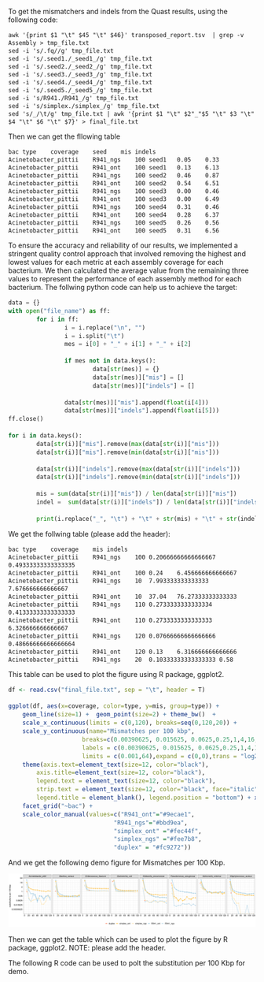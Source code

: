 To get the mismatchers and indels from the Quast results, using the following code:

```shell
awk '{print $1 "\t" $45 "\t" $46}' transposed_report.tsv  | grep -v Assembly > tmp_file.txt 
sed -i 's/.fq//g' tmp_file.txt
sed -i 's/.seed1./_seed1_/g' tmp_file.txt 
sed -i 's/.seed2./_seed2_/g' tmp_file.txt 
sed -i 's/.seed3./_seed3_/g' tmp_file.txt 
sed -i 's/.seed4./_seed4_/g' tmp_file.txt 
sed -i 's/.seed5./_seed5_/g' tmp_file.txt 
sed -i 's/R941./R941_/g' tmp_file.txt
sed -i 's/simplex./simplex_/g' tmp_file.txt
sed 's/_/\t/g' tmp_file.txt | awk '{print $1 "\t" $2"_"$5 "\t" $3 "\t" $4 "\t" $6 "\t" $7}' > final_file.txt
```

Then we can get the fllowing table

```shell
bac	type	coverage	seed	mis	indels
Acinetobacter_pittii	R941_ngs	100	seed1	0.05	0.33
Acinetobacter_pittii	R941_ont	100	seed1	0.13	6.13
Acinetobacter_pittii	R941_ngs	100	seed2	0.46	0.87
Acinetobacter_pittii	R941_ont	100	seed2	0.54	6.51
Acinetobacter_pittii	R941_ngs	100	seed3	0.00	0.46
Acinetobacter_pittii	R941_ont	100	seed3	0.00	6.49
Acinetobacter_pittii	R941_ngs	100	seed4	0.31	0.46
Acinetobacter_pittii	R941_ont	100	seed4	0.28	6.37
Acinetobacter_pittii	R941_ngs	100	seed5	0.26	0.56
Acinetobacter_pittii	R941_ont	100	seed5	0.31	6.56
```

To ensure the accuracy and reliability of our results, we implemented a stringent quality control approach that involved removing the highest and lowest values for each metric at each assembly coverage for each bacterium. We then calculated the average value from the remaining three values to represent the performance of each assembly method for each bacterium. The follwing python code can help us to achieve the target:

```python
data = {}
with open("file_name") as ff:
        for i in ff:
                i = i.replace("\n", "")
                i = i.split("\t")
                mes = i[0] + "_" + i[1] + "_" + i[2]

                if mes not in data.keys():
                        data[str(mes)] = {}
                        data[str(mes)]["mis"] = []
                        data[str(mes)]["indels"] = []
                        
                data[str(mes)]["mis"].append(float(i[4]))
                data[str(mes)]["indels"].append(float(i[5]))
ff.close()

for i in data.keys():
        data[str(i)]["mis"].remove(max(data[str(i)]["mis"]))
        data[str(i)]["mis"].remove(min(data[str(i)]["mis"]))

        data[str(i)]["indels"].remove(max(data[str(i)]["indels"]))
        data[str(i)]["indels"].remove(min(data[str(i)]["indels"]))

        mis = sum(data[str(i)]["mis"]) / len(data[str(i)]["mis"])
        indel =  sum(data[str(i)]["indels"]) / len(data[str(i)]["indels"])

        print(i.replace("_", "\t") + "\t" + str(mis) + "\t" + str(indel))
```

We get the follwing table (please add the header):

```shell
bac	type	coverage	mis	indels
Acinetobacter_pittii	R941_ngs	100	0.20666666666666667	0.49333333333333335
Acinetobacter_pittii	R941_ont	100	0.24	6.456666666666667
Acinetobacter_pittii	R941_ngs	10	7.993333333333333	7.676666666666667
Acinetobacter_pittii	R941_ont	10	37.04	76.27333333333333
Acinetobacter_pittii	R941_ngs	110	0.2733333333333334	0.41333333333333333
Acinetobacter_pittii	R941_ont	110	0.2733333333333333	6.326666666666667
Acinetobacter_pittii	R941_ngs	120	0.07666666666666666	0.48666666666666664
Acinetobacter_pittii	R941_ont	120	0.13	6.316666666666666
Acinetobacter_pittii	R941_ngs	20	0.10333333333333333	0.58
```

This table can be used to plot the figure using R package, ggplot2.

```R
df <- read.csv("final_file.txt", sep = "\t", header = T)

ggplot(df, aes(x=coverage, color=type, y=mis, group=type)) + 
	geom_line(size=1) +  geom_point(size=2) + theme_bw()  + 
	scale_x_continuous(limits = c(0,120), breaks=seq(0,120,20)) +
	scale_y_continuous(name="Mismatches per 100 kbp",
                     breaks=c(0.00390625, 0.015625, 0.0625,0.25,1,4,16,64), 
                     labels = c(0.00390625, 0.015625, 0.0625,0.25,1,4,16,64),
                     limits = c(0.001,64),expand = c(0,0),trans = "log2") +
	theme(axis.text=element_text(size=12, color="black"),
        axis.title=element_text(size=12, color="black"),
        legend.text = element_text(size=12, color="black"),
        strip.text = element_text(size=12, color="black", face="italic"),
        legend.title = element_blank(), legend.position = "bottom") + xlab("") + 
	facet_grid("~bac") + 
	scale_color_manual(values=c("R941_ont"="#9ecae1",
                              "R941_ngs"="#bbd9ea",
                              "simplex_ont" ="#fec44f", 
                              "simplex_ngs" ="#fee7b8",
                              "duplex" = "#fc9272"))
```

And we get the following demo figure for Mismatches per 100 Kbp.

![alt text](demo/substitution.png)


Then we can get the table which can be used to plot the figure by R package, ggplot2. NOTE: please add the header.

The following R code can be used to polt the substitution per 100 Kbp for demo.

